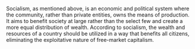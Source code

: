 
Socialism, as mentioned above, is an economic and political system where the community, rather than private entities, owns the means of production. It aims to benefit society at large rather than the select few and create a more equal distribution of wealth. According to socialism, the wealth and resources of a country should be utilized in a way that benefits all citizens, eliminating the exploitative nature of free-market capitalism.

